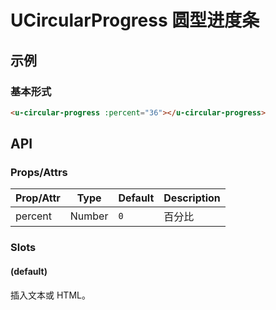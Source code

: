 # UCircularProgress 圆型进度条

## 示例
### 基本形式

``` html
<u-circular-progress :percent="36"></u-circular-progress>
```

## API
### Props/Attrs

| Prop/Attr | Type | Default | Description |
| --------- | ---- | ------- | ----------- |
| percent | Number | `0` | 百分比 |

### Slots

#### (default)

插入文本或 HTML。
